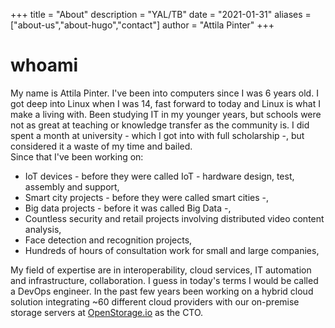 +++
title = "About"
description = "YAL/TB"
date = "2021-01-31"
aliases = ["about-us","about-hugo","contact"]
author = "Attila Pinter"
+++

# whoami 

My name is Attila Pinter. I've been into computers since I was 6 years old. I got deep into Linux when I was 14, fast forward to today and Linux is what I make a living with. Been studying IT in my younger years, but schools were not as great at teaching or knowledge transfer as the community is. I did spent a month at university - which I got into with full scholarship -, but considered it a waste of my time and bailed.   
Since that I've been working on: 

* IoT devices - before they were called IoT - hardware design, test, assembly and support, 
* Smart city projects - before they were called smart cities -,  
* Big data projects - before it was called Big Data -,
* Countless security and retail projects involving distributed video content analysis,
* Face detection and recognition projects,
* Hundreds of hours of consultation work for small and large companies,

My field of expertise are in interoperability, cloud services, IT automation and infrastructure, collaboration. I guess in today's terms  I would be called a DevOps engineer.
In the past few years been working on a hybrid cloud solution integrating ~60 different cloud providers with our on-premise storage servers at [OpenStorage.io](https://openstorage.io) as the CTO.
